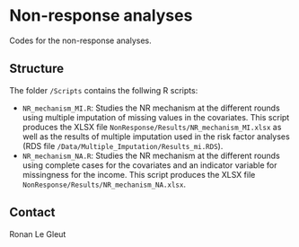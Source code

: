 # Non-response analyses

Codes for the non-response analyses. 

## Structure

The folder `/Scripts` contains the follwing R scripts:

* `NR_mechanism_MI.R`: Studies the NR mechanism at the different rounds using multiple imputation of missing values in the covariates. This script produces the XLSX file `NonResponse/Results/NR_mechanism_MI.xlsx` as well as the results of multiple imputation used in the risk factor analyses (RDS file `/Data/Multiple_Imputation/Results_mi.RDS`).
* `NR_mechanism_NA.R`: Studies the NR mechanism at the different rounds using complete cases for the covariates and an indicator variable for missingness for the income. This script produces the XLSX file `NonResponse/Results/NR_mechanism_NA.xlsx`.

## Contact

Ronan Le Gleut

